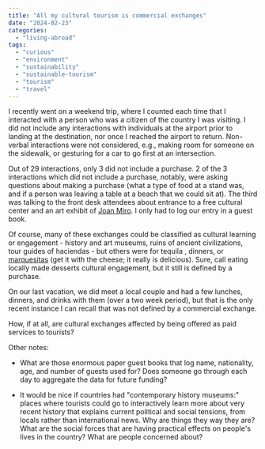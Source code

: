 ```yaml
---
title: "All my cultural tourism is commercial exchanges"
date: "2024-02-23"
categories: 
  - "living-abroad"
tags: 
  - "curious"
  - "environment"
  - "sustainability"
  - "sustainable-tourism"
  - "tourism"
  - "travel"
---
```


I recently went on a weekend trip, where I counted each time that I interacted with a person who was a citizen of the country I was visiting. I did not include any interactions with individuals at the airport prior to landing at the destination, nor once I reached the airport to return. Non-verbal interactions were not considered, e.g., making room for someone on the sidewalk, or gesturing for a car to go first at an intersection.

Out of 29 interactions, only 3 did not include a purchase. 2 of the 3 interactions which did not include a purchase, notably, were asking questions about making a purchase (what a type of food at a stand was, and if a person was leaving a table at a beach that we could sit at). The third was talking to the front desk attendees about entrance to a free cultural center and an art exhibit of [Joan Miro](https://en.wikipedia.org/wiki/Joan_Mir%C3%B3). I only had to log our entry in a guest book.

Of course, many of these exchanges could be classified as cultural learning or engagement - history and art museums, ruins of ancient civilizations, tour guides of haciendas - but others were for tequila , dinners, or [marquesitas](https://en.wikipedia.org/wiki/Marquesita) (get it with the cheese; it really is delicious). Sure, call eating locally made desserts cultural engagement, but it still is defined by a purchase.

On our last vacation, we did meet a local couple and had a few lunches, dinners, and drinks with them (over a two week period), but that is the only recent instance I can recall that was not defined by a commercial exchange.

How, if at all, are cultural exchanges affected by being offered as paid services to tourists?

Other notes:

- What are those enormous paper guest books that log name, nationality, age, and number of guests used for? Does someone go through each day to aggregate the data for future funding?

- It would be nice if countries had "contemporary history museums:" places where tourists could go to interactively learn more about very recent history that explains current political and social tensions, from locals rather than international news. Why are things they way they are? What are the social forces that are having practical effects on people's lives in the country? What are people concerned about?
